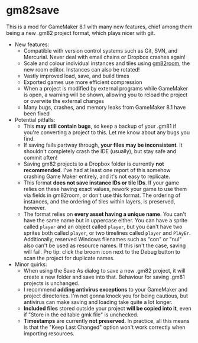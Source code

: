# gm82save
This is a mod for GameMaker 8.1 with many new features, chief among them being a new .gm82 project format, which plays nicer with git.

* New features:
  * Compatible with version control systems such as Git, SVN, and Mercurial. Never deal with email chains or Dropbox crashes again!
  * Scale and colour individual instances and tiles using [gm82room](https://github.com/GM82Project/gm82room), the new room editor. Instances can also be rotated!
  * Vastly improved load, save, and build times
  * Exported games use more efficient compression
  * When a project is modified by external programs while GameMaker is open, a warning will be shown, allowing you to reload the project or overwite the external changes
  * Many bugs, crashes, and memory leaks from GameMaker 8.1 have been fixed
* Potential pitfalls:
  * This **may still contain bugs**, so keep a backup of your .gm81 if you're converting a project to this. Let me know about any bugs you find.
  * If saving fails partway through, **your files may be inconsistent**. It shouldn't completely crash the IDE (usually), but stay safe and commit often!
  * Saving gm82 projects to a Dropbox folder is currently **not recommended**. I've had at least one report of this somehow crashing Game Maker entirely, and it's not easy to replicate.
  * This format **does not save instance IDs or tile IDs**. If your game relies on these having exact values, rework your game to use them via fields in gm82room, or don't use this format. The ordering of instances, and the ordering of tiles within layers, is preserved, however.
  * The format relies on **every asset having a unique name**. You can't have the same name but in uppercase either. You can have a sprite called `player` and an object called `player`, but you can't have two sprites both called `player`, or two timelines called `player` and `PlAyEr`. Additionally, reserved Windows filenames such as "con" or "nul" also can't be used as resource names. If this isn't the case, saving will fail. Pro tip: click the broom icon next to the Debug button to scan the project for duplicate names.
* Minor quirks:
  * When using the Save As dialog to save a new .gm82 project, it will create a new folder and save into that. Behaviour for saving .gm81 projects is unchanged.
  * I recommend **adding antivirus exceptions** to your GameMaker and project directories. I'm not gonna knock you for being cautious, but antivirus can make saving and loading take quite a lot longer.
  * **Included files** stored outside your project **will be copied into it**, even if "Store in the editable gmk file" is unchecked.
  * **Timestamps** are currently **not preserved**. In practice, all this means is that the "Keep Last Changed" option won't work correctly when importing resources.
